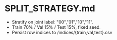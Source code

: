 # SPLIT_STRATEGY.md

- Stratify on joint label: "00","01","10","11".
- Train 70% / Val 15% / Test 15%, fixed seed.
- Persist row indices to /indices/{train,val,test}.csv